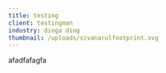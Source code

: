 ```yaml
---
title: testing
client: testingman
industry: dinga ding
thumbnail: /uploads/sivanarulfootprint.svg
---
```

afadfafagfa
